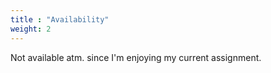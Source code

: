 ```yaml
---
title : "Availability"
weight: 2
---
```


Not available atm. since I'm enjoying my current assignment.

<!--
Available from July/Aug. 2022 for a 32-40h remote role,
possibly working on-site the first month and 25% after that.
Anything from Cloud/DevOps (CI/CD, containers, k8s etc.)
to data (platform) engineering (python, ELK etc.).
-->
